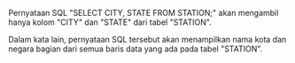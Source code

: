 Pernyataan SQL "SELECT CITY, STATE FROM STATION;" akan mengambil hanya kolom "CITY" dan "STATE" dari tabel "STATION".

Dalam kata lain, pernyataan SQL tersebut akan menampilkan nama kota dan negara bagian dari semua baris data yang ada pada tabel "STATION".
